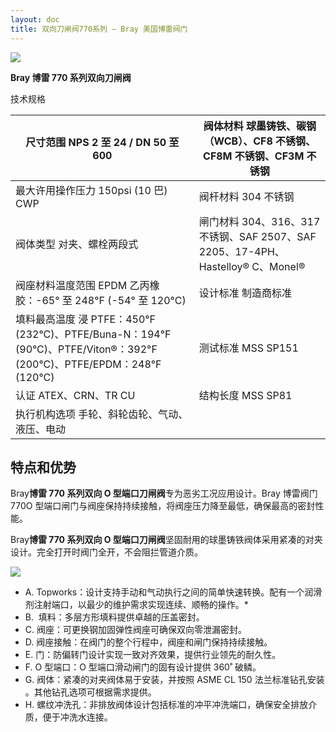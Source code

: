 ```yaml
---
layout: doc
title: 双向刀闸阀770系列 – Bray 美国博雷阀门
---
```


![](/2022/10/download-7-3.png)

**Bray 博雷 770 系列双向刀闸阀**

技术规格

| 尺寸范围 NPS 2 至 24 / DN 50 至 600                                                                                  | 阀体材料 球墨铸铁、碳钢（WCB）、CF8 不锈钢、CF8M 不锈钢、CF3M 不锈钢            |
| -------------------------------------------------------------------------------------------------------------------- | ------------------------------------------------------------------------------- |
| 最大许用操作压力 150psi (10 巴) CWP                                                                                  | 阀杆材料 304 不锈钢                                                             |
| 阀体类型 对夹、螺栓两段式                                                                                            | 闸门材料 304、316、317 不锈钢、SAF 2507、SAF 2205、17-4PH、Hastelloy® C、Monel® |
| 阀座材料温度范围 EPDM 乙丙橡胶：-65° 至 248°F (-54° 至 120°C)                                                        | 设计标准 制造商标准                                                             |
| 填料最高温度 浸 PTFE：450°F (232°C)、PTFE/Buna-N：194°F (90°C)、PTFE/Viton®：392°F (200°C)、PTFE/EPDM：248°F (120°C) | 测试标准 MSS SP151                                                              |
| 认证 ATEX、CRN、TR CU                                                                                                | 结构长度 MSS SP81                                                               |
| 执行机构选项 手轮、斜轮齿轮、气动、液压、电动                                                                        |                                                                                 |

## 特点和优势

Bray**博雷 770 系列双向 O 型端口刀闸阀**专为恶劣工况应用设计。Bray 博雷阀门 770O 型端口闸门与阀座保持持续接触，将阀座压力降至最低，确保最高的密封性能。

Bray**博雷 770 系列双向 O 型端口刀闸阀**坚固耐用的球墨铸铁阀体采用紧凑的对夹设计。完全打开时阀门全开，不会阻拦管道介质。

![](/2022/10/download-6-4-722x1024.png)

- A. Topworks：设计支持手动和气动执行之间的简单快速转换。配有一个润滑剂注射端口，以最少的维护需求实现连续、顺畅的操作。\*
- B.  填料：多层方形填料提供卓越的压盖密封。
- C. 阀座：可更换钢加固弹性阀座可确保双向零泄漏密封。
- D. 阀座接触：在阀门的整个行程中，阀座和闸门保持持续接触。
- E. 门：防偏转门设计实现一致对齐效果，提供行业领先的耐久性。
- F. O 型端口：O 型端口滑动闸门的固有设计提供 360˚ 破鳞。
- G. 阀体：紧凑的对夹阀体易于安装，并按照 ASME CL 150 法兰标准钻孔安装 。其他钻孔选项可根据需求提供。
- H. 螺纹冲洗孔：非排放阀体设计包括标准的冲平冲洗端口，确保安全排放介质，便于冲洗水连接。
